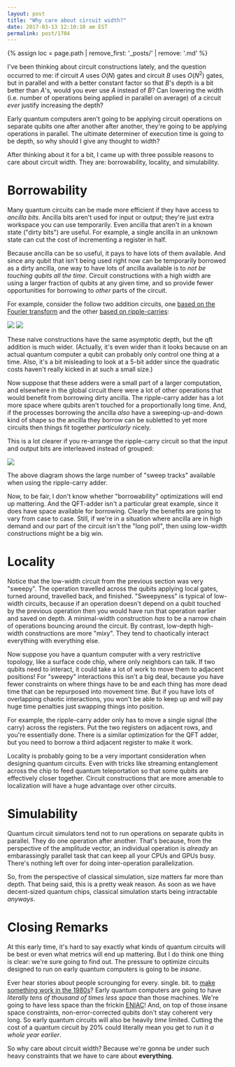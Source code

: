 ```yaml
---
layout: post
title: "Why care about circuit width?"
date: 2017-03-13 12:10:10 am EST
permalink: post/1704
---
```


{% assign loc = page.path | remove_first: '_posts/' | remove: '.md' %}

I've been thinking about circuit constructions lately, and the question occurred to me:
if circuit $A$ uses $O(N)$ gates and circuit $B$ uses $O(N^2)$ gates, but in parallel and with a better constant factor so that $B$'s depth is a bit better than $A$'s, would you ever use $A$ instead of $B$?
Can lowering the width (i.e. number of operations being applied in parallel on average) of a circuit *ever* justify increasing the depth?

Early quantum computers aren't going to be applying circuit operations on separate qubits one after another after another, they're going to be applying operations in parallel.
The ultimate determiner of execution time is going to be depth, so why should I give any thought to width?

After thinking about it for a bit, I came up with three possible reasons to care about circuit width.
They are: borrowability, locality, and simulability.

# Borrowability

Many quantum circuits can be made more efficient if they have access to *ancilla bits*.
Ancilla bits aren't used for input or output; they're just extra workspace you can use temporarily.
Even ancilla that aren't in a known state ("dirty bits") are useful.
For example, a single ancilla in an unknown state can cut the cost of incrementing a register in half.

Because ancilla can be so useful, it pays to have lots of them available.
And since any qubit that isn't being used right now can be temporarily borrowed as a dirty ancilla, one way to have lots of ancilla available is to *not be touching qubits all the time*.
Circuit constructions with a high width are using a larger fraction of qubits at any given time, and so provide fewer opportunities for borrowing to *other* parts of the circuit.

For example, consider the follow two addition circuits, one [based on the Fourier transform](https://arxiv.org/abs/quant-ph/0008033) and the other [based on ripple-carries](http://dl.acm.org/citation.cfm?id=2011672):

<img style="max-width:100%;" src="/assets/{{ loc }}/qft-addition.png"/>

<img style="max-width:100%;" src="/assets/{{ loc }}/ripple-addition.png"/>

These naive constructions have the same asymptotic depth, but the qft addition is much wider.
(Actually, it's even wider than it looks because on an actual quantum computer a qubit can probably only control one thing at a time.
Also, it's a bit misleading to look at a 5-bit adder since the quadratic costs haven't really kicked in at such a small size.)

Now suppose that these adders were a small part of a larger computation, and elsewhere in the global circuit there were a lot of other operations that would benefit from borrowing dirty ancilla.
The ripple-carry adder has a lot more space where qubits aren't touched for a proportionally long time.
And, if the processes borrowing the ancilla *also* have a sweeping-up-and-down kind of shape so the ancilla they borrow can be subletted to yet more circuits then things fit together *particularly* nicely.

This is a lot clearer if you re-arrange the ripple-carry circuit so that the input and output bits are interleaved instead of grouped:

<img style="max-width:100%;" src="/assets/{{ loc }}/ripple-borrow.png"/>

The above diagram shows the large number of "sweep tracks" available when using the ripple-carry adder.

Now, to be fair, I don't know whether "borrowability" optimizations will end up mattering.
And the QFT-adder isn't a particular great example, since it does have space available for borrowing.
Clearly the benefits are going to vary from case to case.
Still, if we're in a situation where ancilla are in high demand and our part of the circuit isn't the "long poll", then using low-width constructions might be a big win.

# Locality

Notice that the low-width circuit from the previous section was very "sweepy".
The operation travelled across the qubits applying local gates, turned around, travelled back, and finished.
"Sweepyness" is typical of low-width circuits, because if an operation doesn't depend on a qubit touched by the previous operation then you would have run that operation earlier and saved on depth.
A minimal-width construction *has* to be a narrow chain of operations bouncing around the circuit.
By contrast, low-depth high-width constructions are more "mixy".
They tend to chaotically interact everything with everything else.

Now suppose you have a quantum computer with a very restrictive topology, like a surface code chip, where only neighbors can talk.
If two qubits need to interact, it could take a lot of work to move them to adjacent positions!
For "sweepy" interactions this isn't a big deal, because you have fewer constraints on where things have to be and each thing has more dead time that can be repurposed into movement time.
But if you have lots of overlapping chaotic interactions, you won't be able to keep up and will pay huge time penalties just swapping things into position.

For example, the ripple-carry adder only has to move a single signal (the carry) across the registers.
Put the two registers on adjacent rows, and you're essentially done.
There is a similar optimization for the QFT adder, but you need to borrow a third adjacent register to make it work.

Locality is probably going to be a very important consideration when designing quantum circuits.
Even with tricks like streaming entanglement across the chip to feed quantum teleportation so that some qubits are effectively closer together.
Circuit constructions that are more amenable to localization will have a huge advantage over other circuits.

# Simulability

Quantum circuit simulators tend not to run operations on separate qubits in parallel.
They do one operation after another.
That's because, from the perspective of the amplitude vector, an individual operation is *already* an embarassingly parallel task that can keep all your CPUs and GPUs busy.
There's nothing left over for doing inter-operation parallelization.

So, from the perspective of classical simulation, size matters far more than depth.
That being said, this is a pretty weak reason.
As soon as we have decent-sized quantum chips, classical simulation starts being intractable *anyways*.

# Closing Remarks

At this early time, it's hard to say exactly what kinds of quantum circuits will be best or even what metrics will end up mattering.
But I do think one thing is clear: we're sure going to find out.
The pressure to optimize circuits designed to run on early quantum computers is going to be *insane*.

Ever hear stories about people scrounging for every. single. bit. to [make something work in the 1980s](http://prog21.dadgum.com/29.html)?
Early quantum computers are going to have *literally tens of thousand of times less space* than those machines.
We're going to have less space than the frickin [ENIAC](https://en.wikipedia.org/wiki/ENIAC)!
And, on top of those insane space constraints, non-error-corrected qubits don't stay coherent very long.
So early quantum circuits will also be heavily *time* limited.
Cutting the cost of a quantum circuit by 20% could literally mean you get to run it *a whole year earlier*.

So why care about circuit width?
Because we're gonna be under such heavy constraints that we have to care about **everything**.
